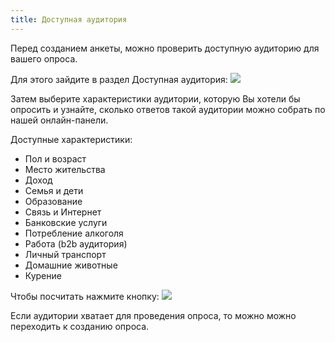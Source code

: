 ```yaml
---
title: Доступная аудитория
---
```


Перед созданием анкеты, можно проверить доступную аудиторию для вашего опроса.

Для этого зайдите в раздел Доступная аудитория:
![](./images/21.png)

Затем выберите характеристики аудитории, которую Вы хотели бы опросить и узнайте, сколько ответов такой аудитории можно собрать по нашей онлайн-панели.

Доступные характеристики:
* Пол и возраст
* Место жительства
* Доход
* Семья и дети
* Образование
* Связь и Интернет
* Банковские услуги
* Потребление алкоголя
* Работа (b2b аудитория)
* Личный транспорт
* Домашние животные
* Курение


Чтобы посчитать нажмите кнопку:
![](./images/301.png)

Если аудитории хватает для проведения опроса, то можно можно переходить к созданию опроса.
